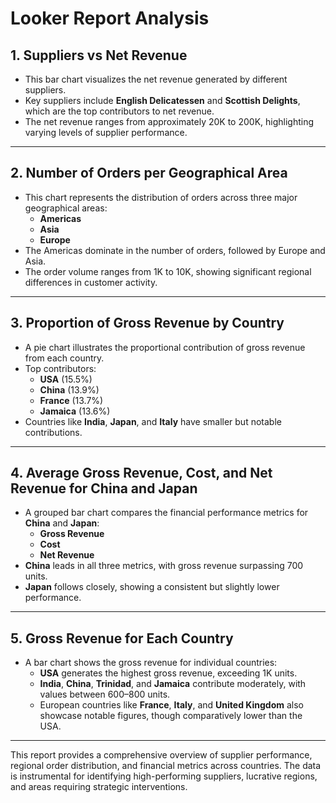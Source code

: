 # Looker Report Analysis

## 1. Suppliers vs Net Revenue
- This bar chart visualizes the net revenue generated by different suppliers.
- Key suppliers include **English Delicatessen** and **Scottish Delights**, which are the top contributors to net revenue.
- The net revenue ranges from approximately 20K to 200K, highlighting varying levels of supplier performance.

---

## 2. Number of Orders per Geographical Area
- This chart represents the distribution of orders across three major geographical areas:
  - **Americas**
  - **Asia**
  - **Europe**
- The Americas dominate in the number of orders, followed by Europe and Asia.
- The order volume ranges from 1K to 10K, showing significant regional differences in customer activity.

---

## 3. Proportion of Gross Revenue by Country
- A pie chart illustrates the proportional contribution of gross revenue from each country.
- Top contributors:
  - **USA** (15.5%)
  - **China** (13.9%)
  - **France** (13.7%)
  - **Jamaica** (13.6%)
- Countries like **India**, **Japan**, and **Italy** have smaller but notable contributions.

---

## 4. Average Gross Revenue, Cost, and Net Revenue for China and Japan
- A grouped bar chart compares the financial performance metrics for **China** and **Japan**:
  - **Gross Revenue**
  - **Cost**
  - **Net Revenue**
- **China** leads in all three metrics, with gross revenue surpassing 700 units.
- **Japan** follows closely, showing a consistent but slightly lower performance.

---

## 5. Gross Revenue for Each Country
- A bar chart shows the gross revenue for individual countries:
  - **USA** generates the highest gross revenue, exceeding 1K units.
  - **India**, **China**, **Trinidad**, and **Jamaica** contribute moderately, with values between 600–800 units.
  - European countries like **France**, **Italy**, and **United Kingdom** also showcase notable figures, though comparatively lower than the USA.

---

This report provides a comprehensive overview of supplier performance, regional order distribution, and financial metrics across countries. The data is instrumental for identifying high-performing suppliers, lucrative regions, and areas requiring strategic interventions.
